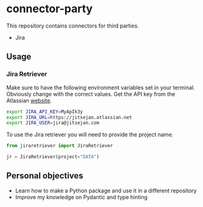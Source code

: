 # connector-party
This repository contains connectors for third parties.

- Jira

## Usage

### Jira Retriever

Make sure to have the following environment variables set in your terminal. Obviously change with the correct values. Get the API key from the Atlassian [website](https://id.atlassian.com/manage-profile/security/api-tokens).

```bash
export JIRA_API_KEY=MyApIk3y
export JIRA_URL=https://jitsejan.atlassian.net
export JIRA_USER=jira@jitsejan.com
```

To use the Jira retriever you will need to provide the project name.

```python
from jiraretriever import JiraRetriever

jr = JiraRetriever(project="DATA")

```

## Personal objectives

- Learn how to make a Python package and use it in a different repository
- Improve my knowledge on Pydantic and type hinting

